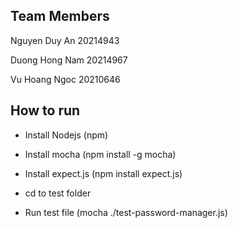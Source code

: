 ## Team Members

Nguyen Duy An 20214943

Duong Hong Nam 20214967

Vu Hoang Ngoc 20210646

## How to run

- Install Nodejs (npm)

- Install mocha (npm install -g mocha)

- Install expect.js (npm install expect.js)

- cd to test folder

- Run test file (mocha ./test-password-manager.js)

